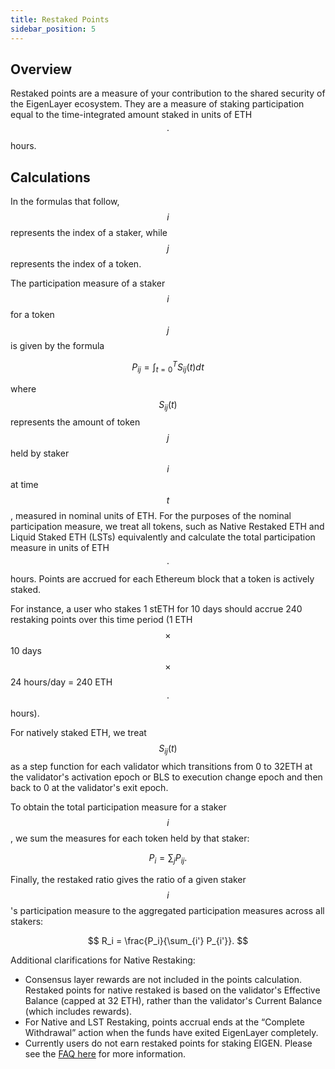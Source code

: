```yaml
---
title: Restaked Points
sidebar_position: 5
---
```




## Overview

Restaked points are a measure of your contribution to the shared security of the EigenLayer ecosystem. They are a measure of staking participation equal to the time-integrated amount staked in units of ETH $$\cdot$$ hours.

## Calculations

In the formulas that follow, $$i$$ represents the index of a staker, while $$j$$ represents the index of a token.

The participation measure of a staker $$i$$ for a token $$j$$ is given by the formula

$$
P_{ij} = \int_{t=0}^T S_{ij}(t)dt
$$

where $$S_{ij}(t)$$ represents the amount of token $$j$$ held by staker $$i$$ at time $$t$$, measured in nominal units of ETH. For the purposes of the nominal participation measure, we treat all tokens, such as Native Restaked ETH and Liquid Staked ETH (LSTs) equivalently and calculate the total participation measure in units of ETH $$\cdot$$ hours. Points are accrued for each Ethereum block that a token is actively staked.

For instance, a user who stakes 1 stETH for 10 days should accrue 240 restaking points over this time period (1 ETH $$\times$$ 10 days $$\times$$ 24 hours/day = 240 ETH $$\cdot$$ hours).

For natively staked ETH, we treat $$S_{ij}(t)$$ as a step function for each validator which transitions from 0 to 32ETH at the validator's activation epoch or BLS to execution change epoch and then back to 0 at the validator's exit epoch.

To obtain the total participation measure for a staker $$i$$, we sum the measures for each token held by that staker:

$$
P_i = \sum_j P_{ij}.
$$

Finally, the restaked ratio gives the ratio of a given staker $$i$$'s participation measure to the aggregated participation measures across all stakers:

$$
R_i = \frac{P_i}{\sum_{i'} P_{i'}}.
$$


Additional clarifications for Native Restaking:
- Consensus layer rewards are not included in the points calculation. Restaked points for native restaked is based on the validator's Effective Balance (capped at 32 ETH), rather than the validator's Current Balance (which includes rewards).
- For Native and LST Restaking, points accrual ends at the “Complete Withdrawal” action when the funds have exited EigenLayer completely.
- ​Currently users do not earn restaked points for staking EIGEN. Please see the [FAQ here](https://docs.eigenfoundation.org/faq/staking#will-i-earn-rewards-for-staking-eigen) for more information.